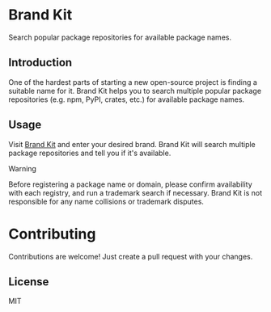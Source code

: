 # Brand Kit

Search popular package repositories for available package names.

## Introduction

One of the hardest parts of starting a new open-source project is finding a suitable name for it.
Brand Kit helps you to search multiple popular package repositories (e.g. npm, PyPI, crates, etc.) for available package names.

## Usage

Visit [Brand Kit](https://brand-kit.vercel.app) and enter your desired brand.
Brand Kit will search multiple package repositories and tell you if it's available.

> [!WARNING]
> Before registering a package name or domain, please confirm availability with each registry, and run a trademark search if necessary.
> Brand Kit is not responsible for any name collisions or trademark disputes.

# Contributing

Contributions are welcome! Just create a pull request with your changes.

## License

MIT
